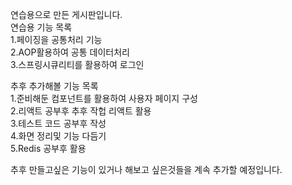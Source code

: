 연습용으로 만든 게시판입니다.
<br>
연습용 기능 목록<br>
1.페이징을 공통처리 기능<br>
2.AOP활용하여 공통 데이터처리<br>
3.스프링시큐리티를 활용하여 로그인<br>

추후 추가해볼 기능 목록<br>
1.준비해둔 컴포넌트를 활용하여 사용자 페이지 구성<br>
2.리액트 공부후 추후 작헙 리액트 활용<br>
3.테스트 코드 공부후 작성<br>
4.화면 정리및 기능 다듬기<br>
5.Redis 공부후 활용<br>

추후 만들고싶은 기능이 있거나 해보고 싶은것들을 계속 추가할 예정입니다.<br>
